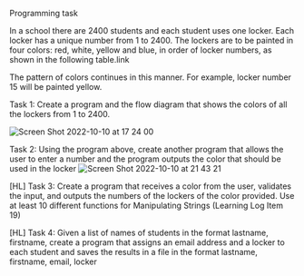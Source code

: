 Programming task

 In a school there are 2400 students and each student uses one locker. Each locker has a unique number from 1 to 2400. The lockers are to be painted in four colors: red, white, yellow and blue, in order of locker numbers, as shown in the following table.link

The pattern of colors continues in this manner. For example, locker number 15 will be painted yellow.

Task 1: Create a program and the flow diagram that shows the colors of all the lockers from 1 to 2400.

![Screen Shot 2022-10-10 at 17 24 00](https://user-images.githubusercontent.com/111819437/194868735-50f77f49-e61d-4748-aae5-6d2fd7bb34ea.png)

Task 2: Using the program above, create another program that allows the user to enter a number and the program outputs the color that should be used in the locker
![Screen Shot 2022-10-10 at 21 43 21](https://user-images.githubusercontent.com/111819437/194869041-0505df47-658d-4b65-bc8f-85ac10a4a7bf.png)


[HL] Task 3: Create a program that receives a color from the user, validates the input,  and outputs the numbers of the lockers of the color provided. Use at least 10 different functions for Manipulating Strings (Learning Log Item 19)

[HL] Task 4: Given a list of names of students in the format lastname, firstname, create a program that assigns an email address and a locker to each student and saves the results in a file in the format lastname, firstname, email, locker 
